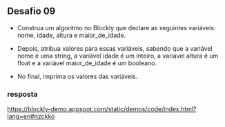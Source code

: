 ## Desafio 09

- Construa um algoritmo no Blockly que declare as seguintes variáveis: nome, idade, altura e maior_de_idade.

- Depois, atribua valores para essas variáveis, sabendo que a variável nome é uma string, a variável idade é um inteiro, a variável altura é um float e a variável maior_de_idade é um booleano.

- No final, imprima os valores das variáveis.

### resposta
https://blockly-demo.appspot.com/static/demos/code/index.html?lang=en#nzckko

